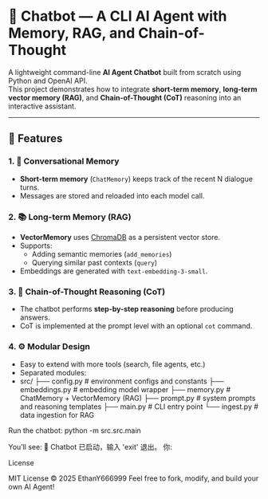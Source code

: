 # 🤖 Chatbot — A CLI AI Agent with Memory, RAG, and Chain-of-Thought

A lightweight command-line **AI Agent Chatbot** built from scratch using Python and OpenAI API.  
This project demonstrates how to integrate **short-term memory**, **long-term vector memory (RAG)**, and **Chain-of-Thought (CoT)** reasoning into an interactive assistant.

---

## 🧠 Features

### 1. 🔁 Conversational Memory
- **Short-term memory** (`ChatMemory`) keeps track of the recent N dialogue turns.  
- Messages are stored and reloaded into each model call.

### 2. 📚 Long-term Memory (RAG)
- **VectorMemory** uses [ChromaDB](https://docs.trychroma.com/) as a persistent vector store.  
- Supports:
  - Adding semantic memories (`add_memories`)
  - Querying similar past contexts (`query`)
- Embeddings are generated with `text-embedding-3-small`.

### 3. 🧩 Chain-of-Thought Reasoning (CoT)
- The chatbot performs **step-by-step reasoning** before producing answers.  
- CoT is implemented at the prompt level with an optional `cot` command.

### 4. ⚙️ Modular Design
- Easy to extend with more tools (search, file agents, etc.)
- Separated modules:
- src/
├── config.py # environment configs and constants
├── embeddings.py # embedding model wrapper
├── memory.py # ChatMemory + VectorMemory (RAG)
├── prompt.py # system prompts and reasoning templates
├── main.py # CLI entry point
└── ingest.py # data ingestion for RAG

Run the chatbot:
python -m src.src.main

You’ll see:
🤖 Chatbot 已启动，输入 'exit' 退出。
你:

License

MIT License © 2025 EthanY666999
Feel free to fork, modify, and build your own AI Agent!
